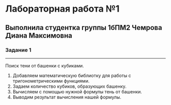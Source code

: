 # Лабораторная работа №1
## Выполнила студентка группы 1бПМ2 Чемрова Диана Максимовна 
### Задание 1
---
Поиск тени от башенки с кубиками.
1) Добавляем математическую  библиотку для работы с тригонометрическими функциями.
2) Задаем количество кубиков, образующих башенку.
3) Вычисляем с помощью нужной формулы тень от башенки.
4) Выводим результат вычисления нашей формулы.
